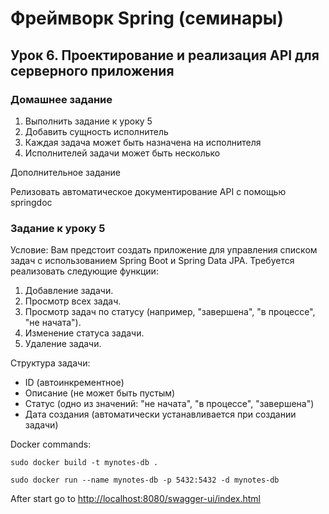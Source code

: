 # Фреймворк Spring (семинары)

## Урок 6. Проектирование и реализация API для серверного приложения

### Домашнее задание

1. Выполнить задание к уроку 5
2. Добавить сущность исполнитель
3. Каждая задача может быть назначена на исполнителя
4. Исполнителей задачи может быть несколько

Дополнительное задание

Релизовать автоматическое документирование API c помощью springdoc

### Задание к уроку 5

Условие:
Вам предстоит создать приложение для управления списком задач с использованием Spring Boot и Spring Data JPA. Требуется
реализовать следующие функции:

1. Добавление задачи.
2. Просмотр всех задач.
3. Просмотр задач по статусу (например, "завершена", "в процессе", "не начата").
4. Изменение статуса задачи.
5. Удаление задачи.

Структура задачи:

- ID (автоинкрементное)
- Описание (не может быть пустым)
- Статус (одно из значений: "не начата", "в процессе", "завершена")
- Дата создания (автоматически устанавливается при создании задачи)

Docker commands:

`sudo docker build -t mynotes-db .`

`sudo docker run --name mynotes-db -p 5432:5432 -d mynotes-db`

After start go to [http://localhost:8080/swagger-ui/index.html](http://localhost:8080/swagger-ui/index.html)